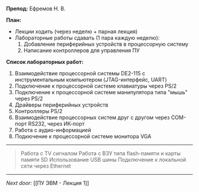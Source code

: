 **Препод:** Ефремов Н. В. 

**План:** 
- Лекции ходить (через неделю + парная лекция)
- Лабораторные работы сдавать (1 пара каждую неделю):
	1. Добавление периферийных устройств в процессорную систему
	2. Написание контроллеров для управления ПУ

**Список лабораторных работ:**
1. Взаимодействие процессорной системы DE2-115 с инструментальным компьютером (JTAG-интерфейс, UART)
2. Подключение к процессорной системе клавиатуры через PS/2
3. Подключение к процессорной системе манипулятора типа "мышь" через PS/2
4. Драйверы периферийных устройств
5. Контроллеры PS/2
6. Взаимодействие процессорных систем друг с другом через COM-порт RS232, через ИК-порт
7. Работа с аудио-информацией
8. Подкючение к процессорной системе монитора VGA

---
> Работа с TV сигналом
> Работа с ВЗУ типа flash-памяти и карты памяти SD
> Использование USB шины
> Подключение к локальной сети через Ethernet

---
*Next door:* [[ПУ ЭВМ - Лекция 1]]